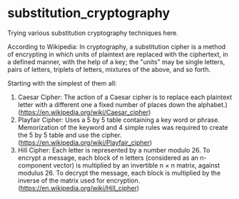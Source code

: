 # substitution_cryptography
Trying various substitution cryptography techniques here.

According to Wikipedia:
In cryptography, a substitution cipher is a method of encrypting in which units of plaintext are replaced with the ciphertext, in a defined manner, with the help of a key; the "units" may be single letters, pairs of letters, triplets of letters, mixtures of the above, and so forth.

Starting with the simplest of them all: 
1. Caesar Cipher: The action of a Caesar cipher is to replace each plaintext letter with a different one a fixed number of places down the alphabet.)(https://en.wikipedia.org/wiki/Caesar_cipher)
2. Playfair Cipher: Uses a 5 by 5 table containing a key word or phrase. Memorization of the keyword and 4 simple rules was required to create the 5 by 5 table and use the cipher.(https://en.wikipedia.org/wiki/Playfair_cipher)
3. Hill Cipher: Each letter is represented by a number modulo 26. To encrypt a message, each block of n letters (considered as an n-component vector) is multiplied by an invertible n × n matrix, against modulus 26. To decrypt the message, each block is multiplied by the inverse of the matrix used for encryption. (https://en.wikipedia.org/wiki/Hill_cipher)
